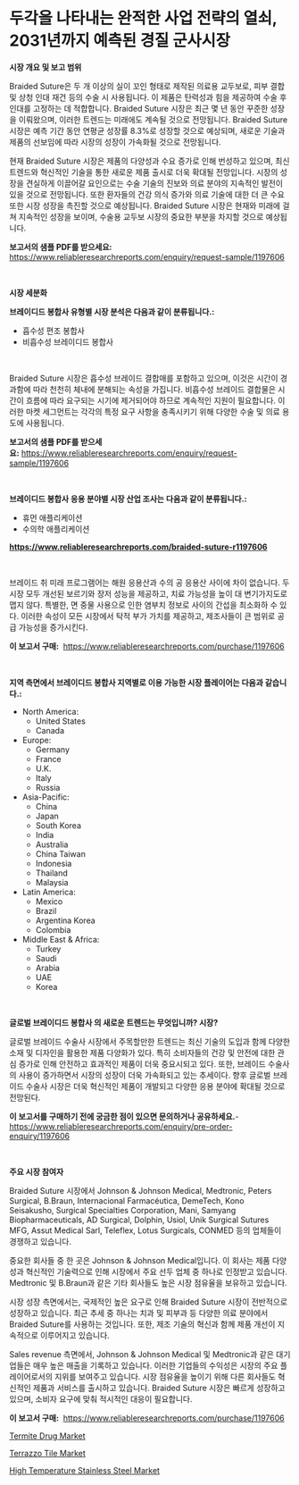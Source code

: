 <p><h1>두각을 나타내는 완적한 사업 전략의 열쇠, 2031년까지 예측된 경질 군사시장</h1></p><p><strong>시장 개요 및 보고 범위</strong></p>
<p><p>Braided Suture은 두 개 이상의 실이 꼬인 형태로 제작된 의료용 교두보로, 피부 결합 및 상청 인대 재건 등의 수술 시 사용됩니다. 이 제품은 탄력성과 힘을 제공하여 수술 후 인대를 고정하는 데 적합합니다. Braided Suture 시장은 최근 몇 년 동안 꾸준한 성장을 이뤄왔으며, 이러한 트렌드는 미래에도 계속될 것으로 전망됩니다. Braided Suture 시장은 예측 기간 동안 연평균 성장률 8.3%로 성장할 것으로 예상되며, 새로운 기술과 제품의 선보임에 따라 시장의 성장이 가속화될 것으로 전망됩니다.</p><p>현재 Braided Suture 시장은 제품의 다양성과 수요 증가로 인해 번성하고 있으며, 최신 트렌드와 혁신적인 기술을 통한 새로운 제품 출시로 더욱 확대될 전망입니다. 시장의 성장을 견실하게 이끌어갈 요인으로는 수술 기술의 진보와 의료 분야의 지속적인 발전이 있을 것으로 전망됩니다. 또한 환자들의 건강 의식 증가와 의료 기술에 대한 더 큰 수요 또한 시장 성장을 촉진할 것으로 예상됩니다. Braided Suture 시장은 현재와 미래에 걸쳐 지속적인 성장을 보이며, 수술용 교두보 시장의 중요한 부분을 차지할 것으로 예상됩니다.</p></p>
<p><strong>보고서의 샘플 PDF를 받으세요:</strong> <a href="https://www.reliableresearchreports.com/enquiry/request-sample/1197606">https://www.reliableresearchreports.com/enquiry/request-sample/1197606</a></p>
<p>&nbsp;</p>
<p><strong>시장 세분화</strong></p>
<p><strong>브레이디드 봉합사 유형별 시장 분석은 다음과 같이 분류됩니다.:</strong></p>
<p><ul><li>흡수성 편조 봉합사</li><li>비흡수성 브레이디드 봉합사</li></ul></p>
<p>&nbsp;</p>
<p><p>Braided Suture 시장은 흡수성 브레이드 결합매를 포함하고 있으며, 이것은 시간이 경과함에 따라 천천히 체내에 분해되는 속성을 가집니다. 비흡수성 브레이드 결합물은 시간이 흐름에 따라 요구되는 시기에 제거되어야 하므로 계속적인 지원이 필요합니다. 이러한 마켓 세그먼트는 각각의 특정 요구 사항을 충족시키기 위해 다양한 수술 및 의료 용도에 사용됩니다.</p></p>
<p><strong>보고서의 샘플 PDF를 받으세요:</strong>&nbsp;<a href="https://www.reliableresearchreports.com/enquiry/request-sample/1197606">https://www.reliableresearchreports.com/enquiry/request-sample/1197606</a></p>
<p>&nbsp;</p>
<p><strong> 브레이디드 봉합사 응용 분야별 시장 산업 조사는 다음과 같이 분류됩니다.:</strong></p>
<p><ul><li>휴먼 애플리케이션</li><li>수의학 애플리케이션</li></ul></p>
<p><strong><a href="https://www.reliableresearchreports.com/braided-suture-r1197606">https://www.reliableresearchreports.com/braided-suture-r1197606</a></strong></p>
<p>&nbsp;</p>
<p><p>브레이드 취 미래 프로그램어는 해원 응용산과 수의 공 응용산 사이에 차이 없습니다. 두 시장 모두 개선된 보르기와 장저 성능을 제공하고, 치료 가능성을 높이 대 변기가지도로 맵지 않다. 특별한, 면 중물 사용으로 인한 염부치 정보로 사이의 간섭을 최소화하 수 있다. 이러한 속성이 모든 시장에서 탁적 부가 가치를 제공하고, 제조사들이 큰 범위로 공급 가능성을 증가시킨다.</p></p>
<p><strong>이 보고서 구매:</strong>&nbsp; <a href="https://www.reliableresearchreports.com/purchase/1197606">https://www.reliableresearchreports.com/purchase/1197606</a></p>
<p>&nbsp;</p>
<p><strong>지역 측면에서 브레이디드 봉합사 지역별로 이용 가능한 시장 플레이어는 다음과 같습니다.:</strong></p>
<p><ul>
    <li>
        North America:
        <ul>
            <li>United States</li>
            <li>Canada</li>
        </ul>
    </li>
    <li>
        Europe:
        <ul>
            <li>Germany</li>
            <li>France</li>
            <li>U.K.</li>
            <li>Italy</li>
            <li>Russia</li>
        </ul>
    </li>
    <li>
        Asia-Pacific:
        <ul>
            <li>China</li>
            <li>Japan</li>
            <li>South Korea</li>
            <li>India</li>
            <li>Australia</li>
            <li>China Taiwan</li>
            <li>Indonesia</li>
            <li>Thailand</li>
            <li>Malaysia</li>
        </ul>
    </li>
    <li>
        Latin America:
        <ul>
            <li>Mexico</li>
            <li>Brazil</li>
            <li>Argentina Korea</li>
            <li>Colombia</li>
        </ul>
    </li>
    <li>
        Middle East & Africa:
        <ul>
            <li>Turkey</li>
            <li>Saudi</li>
            <li>Arabia</li>
            <li>UAE</li>
            <li>Korea</li>
        </ul>
    </li>
    </ul></p>
<p>&nbsp;</p>
<p><strong>글로벌 브레이디드 봉합사 의 새로운 트렌드는 무엇입니까? 시장?</strong></p>
<p><p>글로벌 브레이드 수술사 시장에서 주목할만한 트렌드는 최신 기술의 도입과 함께 다양한 소재 및 디자인을 활용한 제품 다양화가 있다. 특히 소비자들의 건강 및 안전에 대한 관심 증가로 인해 안전하고 효과적인 제품이 더욱 중요시되고 있다. 또한, 브레이드 수술사의 사용이 증가하면서 시장의 성장이 더욱 가속화되고 있는 추세이다. 향후 글로벌 브레이드 수술사 시장은 더욱 혁신적인 제품이 개발되고 다양한 응용 분야에 확대될 것으로 전망된다.</p></p>
<p><strong>이 보고서를 구매하기 전에 궁금한 점이 있으면 문의하거나 공유하세요.</strong>- <a href="https://www.reliableresearchreports.com/enquiry/pre-order-enquiry/1197606">https://www.reliableresearchreports.com/enquiry/pre-order-enquiry/1197606</a></p>
<p>&nbsp;</p>
<p><strong>주요 시장 참여자</strong></p>
<p><p>Braided Suture 시장에서 Johnson & Johnson Medical, Medtronic, Peters Surgical, B.Braun, Internacional Farmacéutica, DemeTech, Kono Seisakusho, Surgical Specialties Corporation, Mani, Samyang Biopharmaceuticals, AD Surgical, Dolphin, Usiol, Unik Surgical Sutures MFG, Assut Medical Sarl, Teleflex, Lotus Surgicals, CONMED 등의 업체들이 경쟁하고 있습니다. </p><p>중요한 회사들 중 한 곳은 Johnson & Johnson Medical입니다. 이 회사는 제품 다양성과 혁신적인 기술력으로 인해 시장에서 주요 선두 업체 중 하나로 인정받고 있습니다. Medtronic 및 B.Braun과 같은 기타 회사들도 높은 시장 점유율을 보유하고 있습니다.</p><p>시장 성장 측면에서는, 국제적인 높은 요구로 인해 Braided Suture 시장이 전반적으로 성장하고 있습니다. 최근 추세 중 하나는 치과 및 피부과 등 다양한 의료 분야에서 Braided Suture를 사용하는 것입니다. 또한, 제조 기술의 혁신과 함께 제품 개선이 지속적으로 이루어지고 있습니다.</p><p>Sales revenue 측면에서, Johnson & Johnson Medical 및 Medtronic과 같은 대기업들은 매우 높은 매출을 기록하고 있습니다. 이러한 기업들의 수익성은 시장의 주요 플레이어로서의 지위를 보여주고 있습니다. 시장 점유율을 높이기 위해 다른 회사들도 혁신적인 제품과 서비스를 출시하고 있습니다. Braided Suture 시장은 빠르게 성장하고 있으며, 소비자 요구에 맞춰 적시적인 대응이 필요합니다.</p></p>
<p><strong>이 보고서 구매:</strong>&nbsp;&nbsp;<a href="https://www.reliableresearchreports.com/purchase/1197606">https://www.reliableresearchreports.com/purchase/1197606</a></p>
<p><p><a href="https://www.linkedin.com/pulse/global-termite-drug-market-types-applications-major-players-jjyec?trackingId=FKxv2htH8pKoL%2BcyUcYRgg%3D%3D">Termite Drug Market</a></p><p><a href="https://www.linkedin.com/pulse/terrazzo-tile-market-research-report-reveals-latest-trends-7f90c?trackingId=TLYBIH7Iyy7c8IApiEHMZA%3D%3D">Terrazzo Tile Market</a></p><p><a href="https://www.linkedin.com/pulse/high-temperature-stainless-steel-market-size-share-0zi1e?trackingId=tyOv8p2oZ8aZ84y7UGpA4A%3D%3D">High Temperature Stainless Steel Market</a></p></p>